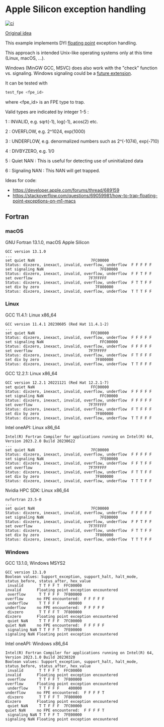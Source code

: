 # Apple Silicon exception handling

[![ci](https://github.com/scivision/sigfpe/actions/workflows/ci.yml/badge.svg)](https://github.com/scivision/sigfpe/actions/workflows/ci.yml)

[Original idea](https://github.com/ForestClaw/forestclaw/pull/201/files)

This example implements DYI
[floating point](https://en.cppreference.com/w/c/numeric/fenv)
exception handling.

This approach is intended Unix-like operating systems only at this time (Linux, macOS, ...).

Windows (MinGW GCC, MSVC) does also work with the "check" function vs. signaling.
Windows signaling could be a
[future extension](https://learn.microsoft.com/en-us/previous-versions/visualstudio/visual-studio-2012/e9b52ceh(v=vs.110)).

It can be tested with

```sh
test_fpe <fpe_id>
```

where <fpe_id> is an FPE type to trap.

Valid types are indicated by integer 1-5 :

1 : INVALID, e.g. sqrt(-1), log(-1), acos(2) etc.

2 : OVERFLOW, e.g. 2^1024, exp(1000)

3 : UNDERFLOW, e.g. denormalized numbers such as 2^(-1074), exp(-710)

4 : DIVBYZERO, e.g. 1/0

5 : Quiet NAN : This is useful for detecting use of uninitialized data

6 : Signaling NAN : This NAN will get trapped.

Ideas for code:

* https://developer.apple.com/forums/thread/689159
* https://stackoverflow.com/questions/69059981/how-to-trap-floating-point-exceptions-on-m1-macs

## Fortran

### macOS

GNU Fortran 13.1.0, macOS Apple Silicon

```
GCC version 13.1.0
...
set quiet NaN                         7FC00000
Status: divzero, inexact, invalid, overflow, underflow  F F F F F
set signaling NaN                         7FE00000
Status: divzero, inexact, invalid, overflow, underflow  F F T F F
set overflow                         7F7FFFFF
Status: divzero, inexact, invalid, overflow, underflow  F T T F F
set div by zero                         7F800000
Status: divzero, inexact, invalid, overflow, underflow  T T T F F
```

### Linux


GCC 11.4.1: Linux x86_64

```
GCC version 11.4.1 20230605 (Red Hat 11.4.1-2)
...
set quiet NaN                         FFC00000
Status: divzero, inexact, invalid, overflow, underflow  F F F F F
set signaling NaN                         FFC00000
Status: divzero, inexact, invalid, overflow, underflow  F F F F F
set overflow                         7F7FFFFF
Status: divzero, inexact, invalid, overflow, underflow  F T F F F
set div by zero                         7F800000
Status: divzero, inexact, invalid, overflow, underflow  T T F F F
```

GCC 12.2.1: Linux x86_64

```
GCC version 12.2.1 20221121 (Red Hat 12.2.1-7)
set quiet NaN                         FFC00000
Status: divzero, inexact, invalid, overflow, underflow  F F F F F
set signaling NaN                         FFC00000
Status: divzero, inexact, invalid, overflow, underflow  F F F F F
set overflow                         7F7FFFFF
Status: divzero, inexact, invalid, overflow, underflow  F T F F F
set div by zero                         7F800000
Status: divzero, inexact, invalid, overflow, underflow  T T F F F
```

Intel oneAPI: Linux x86_64

```
Intel(R) Fortran Compiler for applications running on Intel(R) 64, Version 2023.2.0 Build 20230622
...
set quiet NaN                         7FC00000
Status: divzero, inexact, invalid, overflow, underflow  F F F F F
set signaling NaN                         7FE00000
Status: divzero, inexact, invalid, overflow, underflow  F F T F F
set overflow                         7F7FFFFF
Status: divzero, inexact, invalid, overflow, underflow  F T T F F
set div by zero                         7F800000
Status: divzero, inexact, invalid, overflow, underflow  T T T F F
```

Nvidia HPC SDK: Linux x86_64

```
nvfortran 23.5-0
...
set quiet NaN                         7FC00000
Status: divzero, inexact, invalid, overflow, underflow  F F F F F
set signaling NaN                         7FE00000
Status: divzero, inexact, invalid, overflow, underflow  F F T F F
set overflow                         7F7FFFFF
Status: divzero, inexact, invalid, overflow, underflow  F T T F F
set div by zero                         7F800000
Status: divzero, inexact, invalid, overflow, underflow  T T T F F
```


### Windows


GCC 13.1.0, Windows MSYS2

```
GCC version 13.1.0
Boolean values: Support_exception, support_halt, halt_mode, status_before, status_after, hex_value
 invalid       T T F F T  FFC00000
invalid       Floating point exception encountered
 overflow      T T F F F  7F800000
overflow      no FPE encountered:  F F F F F
 underflow     T T F F F    400000
underflow     no FPE encountered:  F F F F F
 divzero       T T F F T  7F800000
divzero       Floating point exception encountered
 quiet NaN     T T F F F  7FC00000
quiet NaN     no FPE encountered:  F F F F F
 signaling NaN T T F F T  7FE00000
signaling NaN Floating point exception encountered
```

Intel oneAPI: Windows x86_64

```
Intel(R) Fortran Compiler for applications running on Intel(R) 64, Version 2023.1.0 Build 20230320
Boolean values: Support_exception, support_halt, halt_mode, status_before, status_after, hex_value
 invalid       T T F F T  FFC00000
invalid       Floating point exception encountered
 overflow      T T F F T  7F800000
overflow      Floating point exception encountered
 underflow     T T F F F    400000
underflow     no FPE encountered:  F F F F T
 divzero       T T F F T  7F800000
divzero       Floating point exception encountered
 quiet NaN     T T F F F  7FC00000
quiet NaN     no FPE encountered:  F F F F T
 signaling NaN T T F F T  7FE00000
signaling NaN Floating point exception encountered
```

